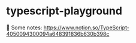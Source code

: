 # typescript-playground
🔖 Some notes: https://www.notion.so/TypeScript-4050094300094a648391836b630b398c
